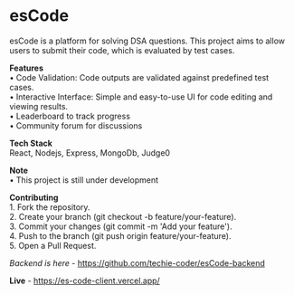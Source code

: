 # esCode

esCode is a platform for solving DSA questions. This project aims to allow users to submit their code, which is evaluated by test cases. <br/>

**Features** <br/>
  • Code Validation: Code outputs are validated against predefined test cases. <br/>
  • Interactive Interface: Simple and easy-to-use UI for code editing and viewing results. <br/>
  • Leaderboard to track progress <br/>
  • Community forum for discussions <br/>

**Tech Stack** <br/>
  React, Nodejs, Express, MongoDb, Judge0 <br/>
  
**Note** <br/>
  • This project is still under development <br/>

**Contributing** <br/>
  	1.	Fork the repository. <br/>
	2.	Create your branch (git checkout -b feature/your-feature). <br/>
	3.	Commit your changes (git commit -m 'Add your feature'). <br/>
	4.	Push to the branch (git push origin feature/your-feature). <br/>
	5.	Open a Pull Request. <br/>

*Backend is here* - https://github.com/techie-coder/esCode-backend <br/>

**Live** - https://es-code-client.vercel.app/

